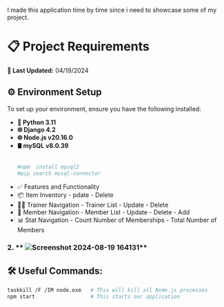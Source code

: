 

I made this application time by time since i need to showcase some of my project. 

# 📋 Project Requirements

**🔄 Last Updated:** 04/19/2024

## ⚙️ Environment Setup

To set up your environment, ensure you have the following installed:

- **🐍 Python 3.11**
- **🌐 Django 4.2**
- **🌐 Node.js v20.16.0**
- **🛢  mySQL v8.0.39**
  ```bash
  
  #npm  install mysql2
  #pip search mysql-connector

- ✅ Features and Functionality
-  📦 Item Inventory - pdate - Delete
- 🏋️‍♂️ Trainer Navigation - Trainer List - Update - Delete
- 👥 Member Navigation - Member List - Update - Delete -  Add
- 📊 Stat Navigation - Count Number of Memberships - Total Number of Members



### 2. ** ![Screenshot 2024-08-19 164131](https://github.com/user-attachments/assets/c2a64cfb-481e-487a-81b6-c9f55836171f)**

## 🛠 Useful Commands:
```bash
taskkill /F /IM node.exe   # This will kill all Node.js processes
npm start                  # This starts our application



